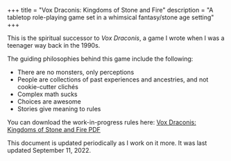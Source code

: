 +++
title = "Vox Draconis: Kingdoms of Stone and Fire"
description = "A tabletop role-playing game set in a whimsical fantasy/stone age setting"
+++

This is the spiritual successor to _Vox Draconis_, a game I wrote when I was a teenager way back in the 1990s.

The guiding philosophies behind this game include the following:

-   There are no monsters, only perceptions
-   People are collections of past experiences and ancestries, and not cookie-cutter clichés
-   Complex math sucks
-   Choices are awesome
-   Stories give meaning to rules

You can download the work-in-progress rules here: [Vox Draconis: Kingdoms of Stone and Fire PDF](https://files.benovermyer.com/rpgs/vox-draconis-ksf.pdf)

This document is updated periodically as I work on it more. It was last updated September 11, 2022.
